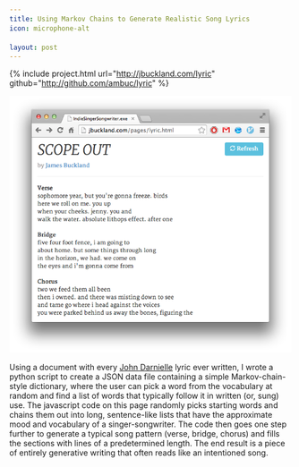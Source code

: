 ```yaml
---
title: Using Markov Chains to Generate Realistic Song Lyrics
icon: microphone-alt

layout: post
---
```


{% include project.html 
   url="http://jbuckland.com/lyric" 
   github="http://github.com/ambuc/lyric" %}

![1](/assets/images/lyric/thumbnail.png)

Using a document with every [John Darnielle](http://www.themountaingoats.net/)
lyric ever written, I wrote a python script to create a JSON data file
containing a simple Markov-chain-style dictionary, where the user can pick a
word from the vocabulary at random and find a list of words that typically
follow it in written (or, sung) use. The javascript code on this page randomly
picks starting words and chains them out into long, sentence-like lists that
have the approximate mood and vocabulary of a singer-songwriter. The code then
goes one step further to generate a typical song pattern (verse, bridge, chorus)
and fills the sections with lines of a predetermined length. The end result is a
piece of entirely generative writing that often reads like an intentioned song.

